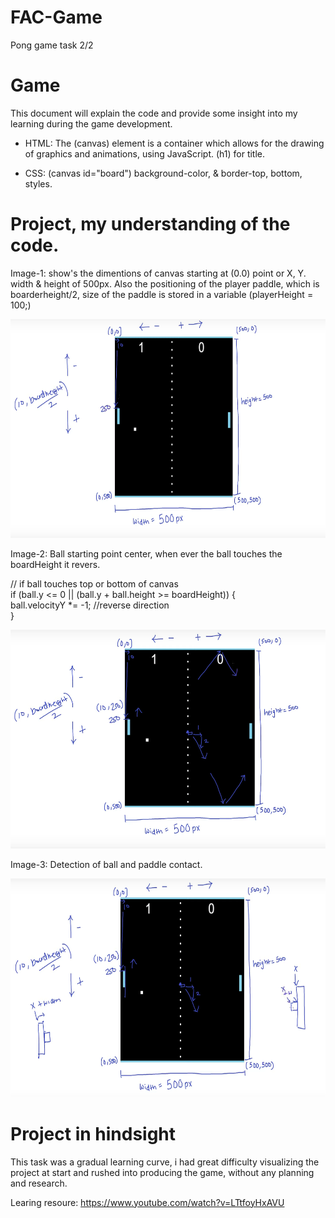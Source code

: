 # FAC-Game
Pong game task 2/2


# Game

This document will explain the code and provide some insight into my learning during the game development. 

- HTML: The (canvas) element is a container which allows for the drawing of graphics and animations, using JavaScript.
(h1) for title.

- CSS: (canvas id="board") background-color, & border-top, bottom, styles. 


# Project, my understanding of the code.
Image-1: show's the dimentions of canvas starting at (0.0) point or X, Y. width & height of 500px. Also the positioning of the player paddle, which is boarderheight/2, size of the paddle is stored in a variable (playerHeight = 100;)

<img src="/img's%20readme/1.png" alt="" width="850" height="350">

Image-2: Ball starting point center, when ever the ball touches the boardHeight it revers.    

// if ball touches top or bottom of canvas<br>
    if (ball.y <= 0 || (ball.y + ball.height >= boardHeight)) {<br>
        ball.velocityY *= -1; //reverse direction<br> 
    }

<img src="/img's%20readme/2.png" alt="" width="850" height="350">

Image-3: Detection of ball and paddle contact. 

<img src="/img's%20readme/3.png" alt="" width="850" height="350">

# Project in hindsight
This task was a gradual learning curve, i had great difficulty visualizing the project at start and rushed into producing the game, without any planning and research.

Learing resoure: https://www.youtube.com/watch?v=LTtfoyHxAVU 

